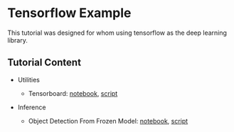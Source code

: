 # Tensorflow Example

This tutorial was designed for whom using tensorflow as the deep learning library.

## Tutorial Content

* Utilities
	* Tensorboard: [notebook](notebooks/Tensorboard.ipynb), [script](scripts/Tensorboard.py) 

* Inference
	* Object Detection From Frozen Model: [notebook](notebooks/InferenceObjectDetection_SSD_from_frozen_pb.ipynb), [script](scripts/InferenceObjectDetection_SSD_from_frozen_pb.py) 